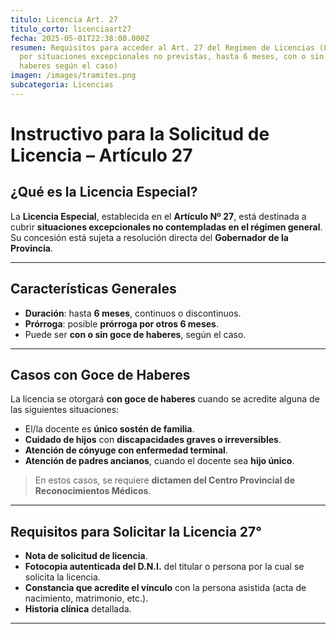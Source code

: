 ```yaml
---
titulo: Licencia Art. 27
titulo_corto: licenciaart27
fecha: 2025-05-01T22:38:00.000Z
resumen: Requisitos para acceder al Art. 27 del Regimen de Licencias (Licencia
  por situaciones excepcionales no previstas, hasta 6 meses, con o sin goce de
  haberes según el caso)
imagen: /images/tramites.png
subcategoria: Licencias
---
```


# Instructivo para la Solicitud de Licencia – Artículo 27

## ¿Qué es la Licencia Especial?

La **Licencia Especial**, establecida en el **Artículo Nº 27**, está destinada a cubrir **situaciones excepcionales no contempladas en el régimen general**. Su concesión está sujeta a resolución directa del **Gobernador de la Provincia**.

---

## Características Generales

- **Duración**: hasta **6 meses**, continuos o discontinuos.
- **Prórroga**: posible **prórroga por otros 6 meses**.
- Puede ser **con o sin goce de haberes**, según el caso.

---

## Casos con Goce de Haberes

La licencia se otorgará **con goce de haberes** cuando se acredite alguna de las siguientes situaciones:

- El/la docente es **único sostén de familia**.
- **Cuidado de hijos** con **discapacidades graves o irreversibles**.
- **Atención de cónyuge con enfermedad terminal**.
- **Atención de padres ancianos**, cuando el docente sea **hijo único**.

> En estos casos, se requiere **dictamen del Centro Provincial de Reconocimientos Médicos**.

---

## Requisitos para Solicitar la Licencia 27°

- **Nota de solicitud de licencia**.
- **Fotocopia autenticada del D.N.I.** del titular o persona por la cual se solicita la licencia.
- **Constancia que acredite el vínculo** con la persona asistida (acta de nacimiento, matrimonio, etc.).
- **Historia clínica** detallada.

---
